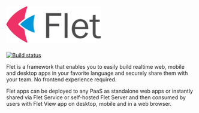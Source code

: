 # <img src="media/logo/flet-logo.svg" width="50%"/>

[![Build status](https://ci.appveyor.com/api/projects/status/xwablctxslvey576/branch/main?svg=true)](https://ci.appveyor.com/project/flet-dev/flet/branch/main)

Flet is a framework that enables you to easily build realtime web, mobile and desktop apps in your favorite language and securely share them with your team. No frontend experience required.

Flet apps can be deployed to any PaaS as standalone web apps or instantly shared via Flet Service or self-hosted Flet Server and then consumed by users with Flet View app on desktop, mobile and in a web browser.
